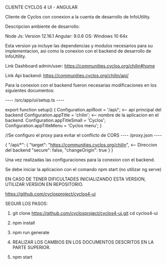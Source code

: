 CLIENTE CYCLOS 4 UI - ANGULAR 


Cliente de Cyclos con conexion a la cuenta de desarrollo de InfoUtility. 


Descripcion ambiente de desarrollo: 

Node Js: Version 12.16.1
Angular: 9.0.6 
OS: Windows 10 64x 

Esta version ya incluye las dependencias y modulos necesarios para su implementacion, asi como la conexion con el backend de desarrollo de InfoUtility. 

Link Dashboard admin/user:
https://communities.cyclos.org/chilin#home

Link Api backend:
https://communities.cyclos.org/chilin/api/

Para la conexion con el backend fueron necesarias modificaciones en los siguientes documentos:

---- /src/app/ui/setup.ts ----

export function setup() {
  Configuration.apiRoot = '/api/'; <-- api principal del backend 
  Configuration.appTitle = 'chilin'; <-- nombre de la aplicacion en el backend.
  Configuration.appTitleSmall = 'Cyclos';
  Configuration.appTitleMenu = 'Cyclos menu';
}


//Se configuro el proxy para evitar el conflicto de CORS
---- /proxy.json ----

{
  "/api/*": { 
    "target": "https://communities.cyclos.org/chilin", <-- Direccion del backend 
    "secure": false,
    "changeOrigin": true
  }
}

Una vez realizadas las configuraciones para la conexion con el backend. 

Se debe iniciar la aplicacion con el comando npm start (no utilizar ng serve)


EN CASO DE TENER DIFICULTADES INICIALIZANDO ESTA VERSION, UTILIZAR VERSION EN REPOSITORIO. 

https://github.com/cyclosproject/cyclos4-ui

SEGUIR LOS PASOS:

1)  git clone https://github.com/cyclosproject/cyclos4-ui.git
    cd cyclos4-ui

2) npm install

3) npm run generate

4) REALIZAR LOS CAMBIOS EN LOS DOCUMENTOS DESCRITOS EN LA PARTE SUPERIOR. 

5) npm start
